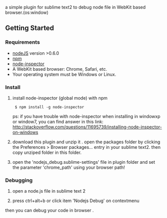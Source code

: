 a  simple plugin for sublime text2 to debug node file  in  WebKit based browser.(os:window)

## Getting Started


### Requirements

* [nodeJS](http://github.com/ry/node) version >0.6.0
* [npm](http://github.com/isaacs/npm)
* [node-inspector](https://github.com/dannycoates/node-inspector)
* A WebKit based browser: Chrome, Safari, etc.
* Your operating system must be Windows or Linux.

### Install

1. install node-inspector (global mode) with npm

        $ npm install -g node-inspector

   ps: if you have trouble with  node-inspector when installing in  windowxp or window7, you can find answer in this link:
   http://stackoverflow.com/questions/11695739/installing-node-inspector-on-windows

2. download this plugin and unzip it . open the packages folder  by  clicking  the Preferences > Browser packages... entry in your sublime text2. then copy unziped folder in this folder.

3. open  the  'nodejs_debug.sublime-settings'  file in plugin folder and set the parameter 'chrome_path' using your browser path!

### Debugging

1. open a node.js file in sublime text 2

2. press ctrl+alt+b or click  item 'Nodejs Debug' on  contextmenu

then you can debug your code in browser .




